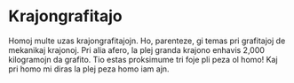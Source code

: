 # Krajongrafitajo

Homoj multe uzas krajongrafitajojn. Ho, parenteze, gi temas pri grafitajoj de
mekanikaj krajonoj. Pri alia afero, la plej granda krajono enhavis 2,000
kilogramojn da grafito. Tio estas proksimume tri foje pli peza ol homo! Kaj pri
homo mi diras la plej peza homo iam ajn.
